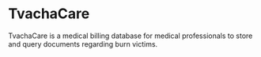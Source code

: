 # TvachaCare
TvachaCare is a medical billing database for medical professionals to store and query documents regarding burn victims.
